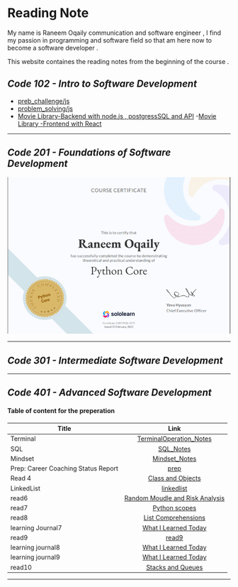 # **Reading Note**
My name is Raneem Oqaily communication and software engineer , I find my passion in programming and software field so that am here now to become a software developer .

This website containes the reading notes from the beginning of the course .

## *Code 102 - Intro to Software Development*
- [preb_challenge/js](https://github.com/Raneemoqaily7/Prep-Challenges)
- [problem_solving/js](https://github.com/Raneemoqaily7/problem-solving)
- [Movie Library-Backend with node.js , postgressSQL and API](https://github.com/Raneemoqaily7/Movies_Library)
-[Movie Library -Frontend with React](https://github.com/Raneemoqaily7/Netflix-Clone)

___
## *Code 201 - Foundations of Software Development*
![ptyhon core certifecate](./python%20core%20certifecate.png)

___

## *Code 301 - Intermediate Software Development*

___
## *Code 401 - Advanced Software Development*
#### Table of content for the preperation 

| Title    | Link |
|----------|:-------------:|
| Terminal  |[TerminalOperation_Notes](./Terminal.md)|
| SQL       |[SQL_Notes](./database%20and%20sql.md)|
| Mindset     | [Mindset_Notes](./mindset..md)|
|Prep: Career Coaching Status Report|[prep](./Prep%3ACareer%20Coaching.md)|
|Read 4|[Class and Objects](./read4.md)|
|LinkedList|[linkedlist](./linkedlist.md)|
|read6|[Random Moudle and Risk Analysis](./read6.md)
|read7|[Python scopes](./read%207.md)|
|read8|[List Comprehensions](./read8.md)
|learning Journal7|[What I Learned Today](./Learning_Journal7.md)|
|read9|[read9](./read9.md)|
|learning journal8|[What I Learned Today](./learning_journal8.md)|
|learning journal9|[What I Learned Today](./learnining_journal9.md)|
|read10|[Stacks and Queues](./read10.md)|
---
